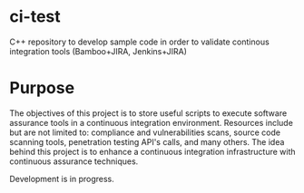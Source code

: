 # ci-test
C++ repository to develop sample code in order to validate continous integration tools (Bamboo+JIRA, Jenkins+JIRA)

# Purpose
The objectives of this project is to store useful scripts to execute software assurance tools in a continuous integration environment. Resources include but are not limited to: compliance and vulnerabilities scans, source code scanning tools, penetration testing API's calls, and many others. The idea behind this project is to enhance a continuous integration infrastructure with continuous assurance techniques.

Development is in progress.

